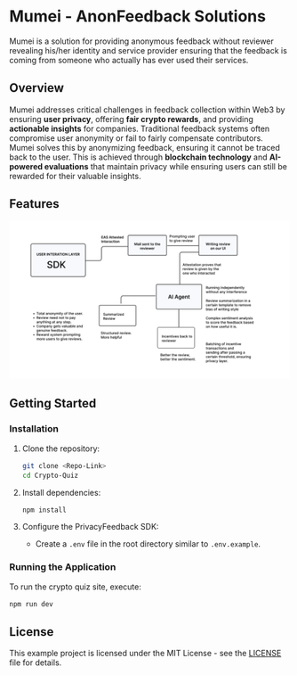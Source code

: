 # Mumei - AnonFeedback Solutions

Mumei is a solution for providing anonymous feedback without reviewer revealing his/her identity and service provider ensuring that the feedback is coming from someone who actually has ever used their services.

## Overview
Mumei addresses critical challenges in feedback collection within Web3 by ensuring **user privacy**, offering **fair crypto rewards**, and providing **actionable insights** for companies. Traditional feedback systems often compromise user anonymity or fail to fairly compensate contributors. Mumei solves this by anonymizing feedback, ensuring it cannot be traced back to the user. This is achieved through **blockchain technology** and **AI-powered evaluations** that maintain privacy while ensuring users can still be rewarded for their valuable insights.


## Features
![architechture](Architechture.png)



## Getting Started

### Installation
1. Clone the repository:
   ```bash
   git clone <Repo-Link>
   cd Crypto-Quiz
   ```

2. Install dependencies:
   ```bash
   npm install
   ```

3. Configure the PrivacyFeedback SDK:
   - Create a `.env` file in the root directory similar to `.env.example`.
   

### Running the Application
To run the crypto quiz site, execute:
```bash
npm run dev
```


## License
This example project is licensed under the MIT License - see the [LICENSE](LICENSE) file for details.